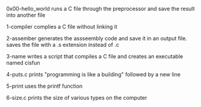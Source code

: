 0x00-hello_world runs a C file through the preprocessor and save the result into another file

1-compiler complies a C file without linking it

2-assember generates the assseembly code and save it in an output file. saves the file with a .s extension instead of .c

3-name writes a script that compiles a C file and creates an executable named cisfun

4-puts.c prints "programming is like a building" followed by a new line

5-print uses the printf function

6-size.c prints the size of various types on the computer
